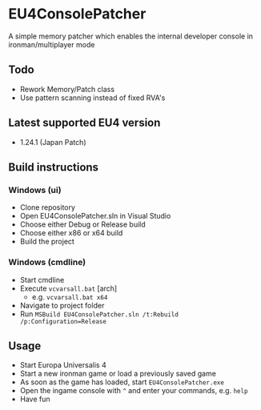 # EU4ConsolePatcher
A simple memory patcher which enables the internal developer console in ironman/multiplayer mode

## Todo
* Rework Memory/Patch class
* Use pattern scanning instead of fixed RVA's

## Latest supported EU4 version
* 1.24.1 (Japan Patch)

## Build instructions
### Windows (ui)
* Clone repository
* Open EU4ConsolePatcher.sln in Visual Studio
* Choose either Debug or Release build
* Choose either x86 or x64 build
* Build the project
### Windows (cmdline)
* Start cmdline
* Execute `vcvarsall.bat` [arch]
  * e.g. `vcvarsall.bat x64`
* Navigate to project folder
* Run `MSBuild EU4ConsolePatcher.sln /t:Rebuild /p:Configuration=Release`

## Usage
* Start Europa Universalis 4
* Start a new ironman game or load a previously saved game
* As soon as the game has loaded, start `EU4ConsolePatcher.exe`
* Open the ingame console with `^` and enter your commands, e.g. `help`
* Have fun

